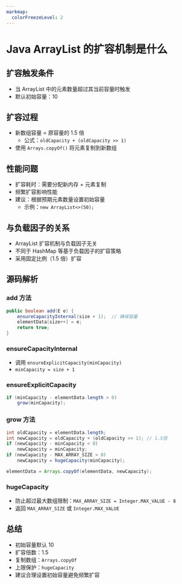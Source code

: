 ```yaml
---
markmap:
  colorFreezeLevel: 2
---
```


# Java ArrayList 的扩容机制是什么

## 扩容触发条件

- 当 ArrayList 中的元素数量超过其当前容量时触发
- 默认初始容量：10

## 扩容过程

- 新数组容量 = 原容量的 1.5 倍
  - 公式：`oldCapacity + (oldCapacity >> 1)`
- 使用 `Arrays.copyOf()` 将元素复制到新数组

## 性能问题

- 扩容耗时：需要分配新内存 + 元素复制
- 频繁扩容影响性能
- 建议：根据预期元素数量设置初始容量
  - 示例：`new ArrayList<>(50);`

## 与负载因子的关系

- ArrayList 扩容机制与负载因子无关
- 不同于 HashMap 等基于负载因子的扩容策略
- 采用固定比例（1.5 倍）扩容

## 源码解析

### add 方法

```java
public boolean add(E e) {
    ensureCapacityInternal(size + 1);  // 确保容量
    elementData[size++] = e;
    return true;
}
```

### ensureCapacityInternal

- 调用 `ensureExplicitCapacity(minCapacity)`
- `minCapacity = size + 1`

### ensureExplicitCapacity

```java
if (minCapacity - elementData.length > 0)
    grow(minCapacity);
```

### grow 方法

```java
int oldCapacity = elementData.length;
int newCapacity = oldCapacity + (oldCapacity >> 1); // 1.5倍
if (newCapacity - minCapacity < 0)
    newCapacity = minCapacity;
if (newCapacity - MAX_ARRAY_SIZE > 0)
    newCapacity = hugeCapacity(minCapacity);

elementData = Arrays.copyOf(elementData, newCapacity);
```

### hugeCapacity

- 防止超过最大数组限制：`MAX_ARRAY_SIZE = Integer.MAX_VALUE - 8`
- 返回 `MAX_ARRAY_SIZE` 或 `Integer.MAX_VALUE`

## 总结

- 初始容量默认 10
- 扩容倍数：1.5
- 复制数组：`Arrays.copyOf`
- 上限保护：`hugeCapacity`
- 建议合理设置初始容量避免频繁扩容

